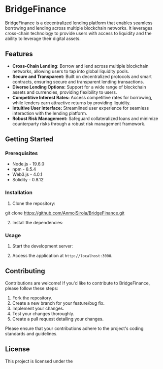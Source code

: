 # BridgeFinance

BridgeFinance is a decentralized lending platform that enables seamless borrowing and lending across multiple blockchain networks. It leverages cross-chain technology to provide users with access to liquidity and the ability to leverage their digital assets.

## Features

- **Cross-Chain Lending:** Borrow and lend across multiple blockchain networks, allowing users to tap into global liquidity pools.
- **Secure and Transparent:** Built on decentralized protocols and smart contracts, ensuring secure and transparent lending transactions.
- **Diverse Lending Options:** Support for a wide range of blockchain assets and currencies, providing flexibility to users.
- **Competitive Interest Rates:** Access competitive rates for borrowing, while lenders earn attractive returns by providing liquidity.
- **Intuitive User Interface:** Streamlined user experience for seamless interaction with the lending platform.
- **Robust Risk Management:** Safeguard collateralized loans and minimize counterparty risks through a robust risk management framework.

## Getting Started

### Prerequisites

- Node.js - 19.6.0
- npm - 8.5.4
- Web3.js - 4.0.1
- Solidity - 0.8.12

### Installation

1. Clone the repository:
   
git clone https://github.com/AnmolSirola/BridgeFinance.git

2. Install the dependencies:


### Usage

1. Start the development server:

2. Access the application at `http://localhost:3000`.

## Contributing

Contributions are welcome! If you'd like to contribute to BridgeFinance, please follow these steps:

1. Fork the repository.
2. Create a new branch for your feature/bug fix.
3. Implement your changes.
4. Test your changes thoroughly.
5. Create a pull request detailing your changes.

Please ensure that your contributions adhere to the project's coding standards and guidelines.

## License

This project is licensed under the 




